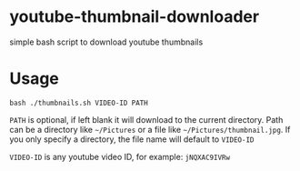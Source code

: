 # youtube-thumbnail-downloader
simple bash script to download youtube thumbnails

# Usage
`bash ./thumbnails.sh VIDEO-ID PATH`

`PATH` is optional, if left blank it will download to the current directory. 
Path can be a directory like `~/Pictures` or a file like `~/Pictures/thumbnail.jpg`. 
If you only specify a directory, the file name will default to `VIDEO-ID`

`VIDEO-ID` is any youtube video ID, for example: `jNQXAC9IVRw`
